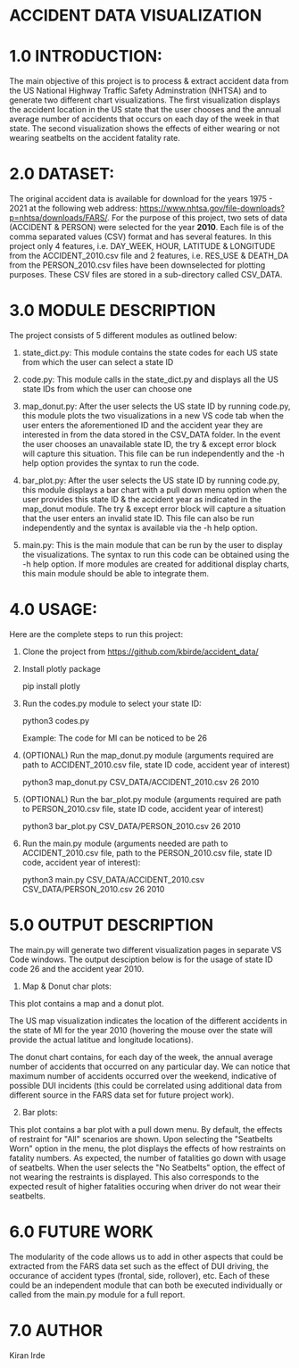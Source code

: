 # ACCIDENT DATA VISUALIZATION

# 1.0 INTRODUCTION:

The main objective of this project is to process & extract accident data from the US National Highway Traffic Safety Adminstration (NHTSA) and to generate two different chart visualizations. The first visualization displays the accident location in the US state that the user chooses and the annual average number of accidents that occurs on each day of the week in that state. The second visualization shows the effects of either wearing or not wearing seatbelts on the accident fatality rate.

# 2.0 DATASET:

 The original accident data is available for download for the years 1975 - 2021 at the following web address: https://www.nhtsa.gov/file-downloads?p=nhtsa/downloads/FARS/. For the purpose of this project, two sets of data (ACCIDENT & PERSON) were selected for the year <b>2010</b>. Each file is of the comma separated values (CSV) format and has several features. In this project only 4 features, i.e. DAY_WEEK, HOUR, LATITUDE & LONGITUDE from the ACCIDENT_2010.csv file and 2 features, i.e. RES_USE & DEATH_DA from the PERSON_2010.csv files have been downselected for plotting purposes. These CSV files are stored in a sub-directory called CSV_DATA. 

# 3.0 MODULE DESCRIPTION

The project consists of 5 different modules as outlined below:

1. state_dict.py: This module contains the state codes for each US state from which the user can select a state ID

2. code.py: This module calls in the state_dict.py and displays all the US state IDs from which the user can choose one

3. map_donut.py: After the user selects the US state ID by running code.py, this module plots the two visualizations in a new VS code tab when the user enters the aforementioned ID and the accident year they are interested in from the data stored in the CSV_DATA folder. In the event the user chooses an unavailable state ID, the try & except error block will capture this situation. This file can be run independently and the -h help option provides the syntax to run the code.

4. bar_plot.py: After the user selects the US state ID by running code.py, this module displays a bar chart with a pull down menu option when the user provides this state ID & the accident year as indicated in the map_donut module. The try & except error block will capture a situation that the user enters an invalid state ID. This file can also be run independently and the syntax is available via the -h help option.

5. main.py: This is the main module that can be run by the user to display the visualizations. The syntax to run this code can be obtained using the -h help option. If more modules are created for additional display charts, this main module should be able to integrate them.

# 4.0 USAGE:

Here are the complete steps to run this project:

1. Clone the project from https://github.com/kbirde/accident_data/

2. Install plotly package

    pip install plotly

3. Run the codes.py module to select your state ID:

    python3 codes.py

    Example: The code for MI can be noticed to be 26

4. (OPTIONAL) Run the map_donut.py module (arguments required are path to ACCIDENT_2010.csv file, state ID code, accident year of interest)

    python3 map_donut.py CSV_DATA/ACCIDENT_2010.csv 26 2010

5. (OPTIONAL) Run the bar_plot.py module (arguments required are path to PERSON_2010.csv file, state ID code, accident year of interest)

    python3 bar_plot.py CSV_DATA/PERSON_2010.csv 26 2010

6. Run the main.py module (arguments needed are path to ACCIDENT_2010.csv file, path to the PERSON_2010.csv file, state ID code, accident year of interest):

    python3 main.py CSV_DATA/ACCIDENT_2010.csv CSV_DATA/PERSON_2010.csv 26 2010

# 5.0 OUTPUT DESCRIPTION

The main.py will generate two different visualization pages in separate VS Code windows. The output desciption below is for the usage of state ID code 26 and the accident year 2010.

1. Map & Donut char plots:

This plot contains a map and a donut plot. 
    
The US map visualization indicates the location of the different accidents in the state of MI for the year 2010 (hovering the mouse over the state will provide the actual latitue and longitude locations).

The donut chart contains, for each day of the week, the annual average number of accidents that occurred on any particular day. We can notice that maximum number of accidents occurred over the weekend, indicative of possible DUI incidents (this could be correlated using additional data from different source in the FARS data set for future project work).

2. Bar plots:

This plot contains a bar plot with a pull down menu. By default, the effects of restraint for "All" scenarios are shown. Upon selecting the "Seatbelts Worn" option in the menu, the plot displays the effects of how restraints on fatality numbers. As expected, the number of fatalities go down with usage of seatbelts. When the user selects the "No Seatbelts" option, the effect of not wearing the restraints is displayed. This also corresponds to the expected result of higher fatalities occuring when driver do not wear their seatbelts.

# 6.0 FUTURE WORK

The modularity of the code allows us to add in other aspects that could be extracted from the FARS data set such as the effect of DUI driving, the occurance of accident types (frontal, side, rollover), etc. Each of these could be an independent module that can both be executed individually or called from the main.py module for a full report.

# 7.0 AUTHOR

Kiran Irde
